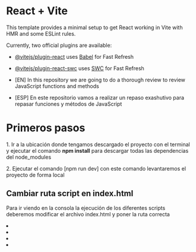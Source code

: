 # React + Vite

This template provides a minimal setup to get React working in Vite with HMR and some ESLint rules.

Currently, two official plugins are available:

- [@vitejs/plugin-react](https://github.com/vitejs/vite-plugin-react/blob/main/packages/plugin-react/README.md) uses [Babel](https://babeljs.io/) for Fast Refresh
- [@vitejs/plugin-react-swc](https://github.com/vitejs/vite-plugin-react-swc) uses [SWC](https://swc.rs/) for Fast Refresh

- [EN] In this repository we are going to do a thorough review to review JavaScript functions and methods
- [ESP] En este repositorio vamos a realizar un repaso exashutivo para repasar funciones y métodos de JavaScript

<h1>Primeros pasos</h1>
<p>1. Ir a la ubicación donde tengamos descargado el proyecto con el terminal y ejecutar el comando <b>npm install</b> para descargar todas las dependencias del node_modules</p>
<p>2. Ejecutar el comando [npm run dev] con este comando levantaremos el proyecto de forma local</p>

<h2>Cambiar ruta script en index.html</h2>
<p>Para ir viendo en la consola la ejecución de los diferentes scripts deberemos modificar el archivo index.html y poner la ruta correcta</p>
    <li>
        <script type="module" src="/src/01-Variables-consts.js"></script>
    </li>
    <li>
        <script type="module" src="/src/02-Funciones.js"></script>
    </li>
    <li>
        <script type="module" src="/src/03-Funciones-Flecha.js"></script>
    </li>
    <li>
        <script type="module" src="/src/04-Objetos.js"></script>
    </li>

